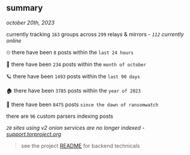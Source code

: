 
## summary
_october 20th, 2023_

currently tracking `163` groups across `299` relays & mirrors - _`112` currently online_

⏲ there have been `8` posts within the `last 24 hours`

🦈 there have been `234` posts within the `month of october`

🪐 there have been `1493` posts within the `last 90 days`

🏚 there have been `3785` posts within the `year of 2023`

🦕 there have been `8475` posts `since the dawn of ransomwatch`

there are `96` custom parsers indexing posts

_`20` sites using v2 onion services are no longer indexed - [support.torproject.org](https://support.torproject.org/onionservices/v2-deprecation/)_

> see the project [README](https://github.com/joshhighet/ransomwatch#ransomwatch--) for backend technicals
